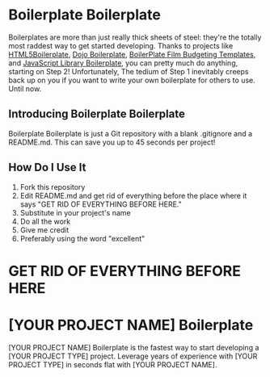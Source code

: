 # Boilerplate Boilerplate

Boilerplates are more than just really thick sheets of steel: they're the
totally most raddest way to get started developing. Thanks to projects
like [HTML5Boilerplate](http://html5boilerplate.com/), [Dojo
Boilerplate](https://github.com/rmurphey/dojo-boilerplate), [BoilerPlate Film
Budgeting Templates](http://www.boilerplate.net/Home.html), and [JavaScript
Library
Boilerplate](http://benalman.com/projects/javascript-library-boilerplate/), you
can pretty much do anything, starting on Step 2! Unfortunately, The tedium of Step 1
inevitably creeps back up on you if you want to write your own boilerplate for
others to use.  Until now.

## Introducing Boilerplate Boilerplate

Boilerplate Boilerplate is just a Git repository with a blank .gitignore and a
README.md.  This can save you up to 45 seconds per project!

## How Do I Use It

1. Fork this repository
2. Edit README.md and get rid of everything before the place where it says "GET RID OF EVERYTHING BEFORE HERE."
3. Substitute in your project's name
4. Do all the work
5. Give me credit
6. Preferably using the word "excellent"

# GET RID OF EVERYTHING BEFORE HERE

# [YOUR PROJECT NAME] Boilerplate

[YOUR PROJECT NAME] Boilerplate is the fastest way to start developing a [YOUR PROJECT TYPE] project. Leverage years of experience with [YOUR PROJECT TYPE] in seconds flat with [YOUR PROJECT NAME].

